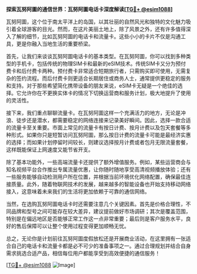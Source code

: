 **探索瓦努阿圖的通信世界：瓦努阿圖电话卡深度解读[[TG💪+ @esim1088](https://t.me/s/esim1088)]**

瓦努阿圖，这个位于南太平洋上的岛国，以其壮丽的自然风光和独特的文化魅力吸引着全球游客的目光。然而，在这片美丽土地上，除了风景之外，还有许多值得深入了解的细节，比如瓦努阿圖的电话卡和流量卡。这些小小的卡片不仅是沟通工具，更是你融入当地生活的重要桥梁。

首先，让我们来谈谈瓦努阿圖电话卡的基本类型。在瓦努阿圖，你可以找到多种类型的手机卡，包括传统的物理SIM卡和最新的eSIM技术。传统SIM卡又分为预付费卡和后付费卡两种。预付费卡非常适合短期旅行者，只需购买即可使用，无需复杂的签约流程。而后付费卡则更适合长期居住或商务人士，通常提供更稳定的服务和支持。对于那些希望简化携带设备的朋友来说，eSIM卡无疑是一个绝佳的选择。它允许你在不更换实体卡的情况下切换运营商和服务计划，极大地提升了使用的灵活性。

接下来，我们重点聊聊流量卡。在瓦努阿圖这样一个充满活力的地方，无论是冲浪、徒步还是潜水，都需要稳定的网络连接来记录美好瞬间。因此，选择一款合适的流量卡至关重要。市面上常见的流量卡有按日计费、按月计费以及包天套餐等多种形式。如果你只是短暂访问瓦努阿圖，那么按日计费的流量卡可能是最经济实惠的选择；而如果计划停留时间较长，则建议选择按月计费或者包月无限流量套餐，这样既能保证上网速度又能节省开支。

除了基本功能外，一些高端流量卡还提供了额外增值服务。例如，某些运营商会与知名视频平台合作推出专属流量优惠，让你随时随地享受高清视频播放体验；还有一些服务能够自动检测用户所在位置，并根据当前环境优化网络配置，确保最佳连接质量。此外，随着物联网技术的发展，越来越多的智能设备也开始支持移动网络接入，这意味着未来我们的生活将更加依赖于可靠的通信网络。

当然，在选购瓦努阿圖电话卡时还需要注意几个关键因素。首先是价格合理性，不同品牌和型号之间可能存在较大差异，建议提前做好市场调研；其次是覆盖范围，特别是在偏远地区是否能够正常工作这一点非常重要；最后则是客户服务水平，良好的售后保障可以让整个使用过程变得更加顺畅无忧。

总之，无论你是计划前往瓦努阿圖度假放松还是开展商业活动，在这里拥有一张适合自己的电话卡和流量卡都是必不可少的准备事项之一。通过合理规划并结合自身需求挑选合适产品，相信每位用户都能享受到高效便捷的通信服务！

[[TG💪+ @esim1088](https://t.me/s/esim1088) ![Image](https://i.postimg.cc/4NQfJmqS/Snipaste-2025-05-13-00-14-12.png)]